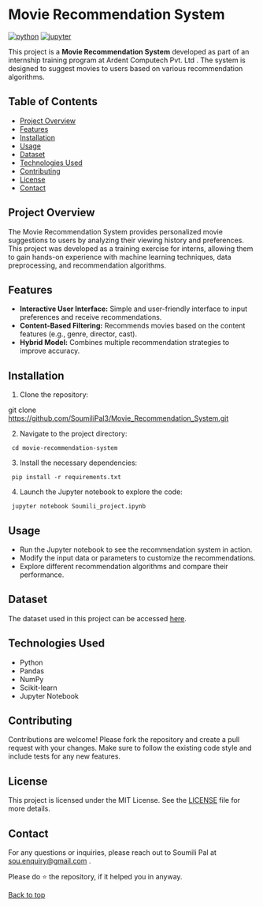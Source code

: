 # Movie Recommendation System
[![python](https://img.shields.io/badge/Python-3.9-3776AB.svg?style=flat&logo=python&logoColor=white)](https://www.python.org) 
[![jupyter](https://img.shields.io/badge/Jupyter-Lab-F37626.svg?style=flat&logo=Jupyter)](https://jupyterlab.readthedocs.io/en/stable)


This project is a **Movie Recommendation System** developed as part of an internship training program at Ardent Computech Pvt. Ltd . The system is designed to suggest movies to users based on various recommendation algorithms.

## Table of Contents
- [Project Overview](#project-overview)
- [Features](#features)
- [Installation](#installation)
- [Usage](#usage)
- [Dataset](#dataset)
- [Technologies Used](#technologies-used)
- [Contributing](#contributing)
- [License](#license)
- [Contact](#contact)

## Project Overview

The Movie Recommendation System provides personalized movie suggestions to users by analyzing their viewing history and preferences. This project was developed as a training exercise for interns, allowing them to gain hands-on experience with machine learning techniques, data preprocessing, and recommendation algorithms.

## Features

- **Interactive User Interface:** Simple and user-friendly interface to input preferences and receive recommendations.
- **Content-Based Filtering:** Recommends movies based on the content features (e.g., genre, director, cast).
- **Hybrid Model:** Combines multiple recommendation strategies to improve accuracy.


## Installation

  1. Clone the repository:
   
   git clone https://github.com/SoumiliPal3/Movie_Recommendation_System.git

   2. Navigate to the project directory:
   
     cd movie-recommendation-system

   3. Install the necessary dependencies:
   
     pip install -r requirements.txt
   
   4. Launch the Jupyter notebook to explore the code:
  
     jupyter notebook Soumili_project.ipynb

## Usage
- Run the Jupyter notebook to see the recommendation system in action.
- Modify the input data or parameters to customize the recommendations.
- Explore different recommendation algorithms and compare their performance.

## Dataset
The dataset used in this project can be accessed [here](https://www.kaggle.com/datasets/meastanmay/imdb-dataset).


## Technologies Used
- Python
- Pandas
- NumPy
- Scikit-learn
- Jupyter Notebook

## Contributing
Contributions are welcome! Please fork the repository and create a pull request with your changes. 
Make sure to follow the existing code style and include tests for any new features.

## License
This project is licensed under the MIT License. See the [LICENSE](https://github.com/SoumiliPal3/Movie_Recommendation_System/blob/main/LICENSE) file for more details.

## Contact
For any questions or inquiries, please reach out to Soumili Pal at [sou.enquiry@gmail.com](#sou.enquiry@gmail.com) .

Please do ⭐ the repository, if it helped you in anyway.

<a href="#top">Back to top</a>
